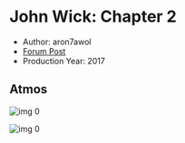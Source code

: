 # John Wick: Chapter 2

* Author: aron7awol
* [Forum Post](https://www.avsforum.com/threads/bass-eq-for-filtered-movies.2995212/post-56811402)
* Production Year: 2017

## Atmos

![img 0](https://i.imgur.com/Ssgir5H.jpg)

![img 0](https://i.imgur.com/q4MlEJ0.jpg)

